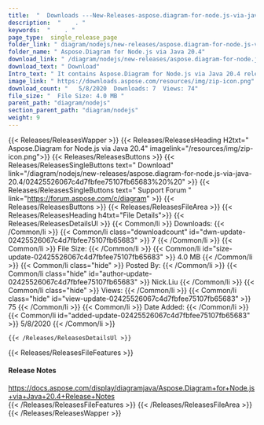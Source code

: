 ```yaml
---
title:  "  Downloads ---New-Releases-aspose.diagram-for-node.js-via-java-20.4 . " 
description:  "    . " 
keywords:  "    . " 
page_type:  single_release_page
folder_link: " diagram/nodejs/new-releases/aspose.diagram-for-node.js-via-java-20.4/"
folder_name: " Aspose.Diagram for Node.js via Java 20.4"
download_link: " /diagram/nodejs/new-releases/aspose.diagram-for-node.js-via-java-20.4/02425526067c4d7fbfee75107fb65683"
download_text: " Download"
Intro_text: " It contains Aspose.Diagram for Node.js via Java 20.4 release."
image_link: " https://downloads.aspose.com/resources/img/zip-icon.png"
download_count: "   5/8/2020  Downloads: 7  Views: 74"
file_size: "  File Size: 4.0 MB "
parent_path: "diagram/nodejs"
section_parent_path: "diagram/nodejs"
weight: 9 
---
```


{{< Releases/ReleasesWapper >}}
  {{< Releases/ReleasesHeading H2txt=" Aspose.Diagram for Node.js via Java 20.4" imagelink="/resources/img/zip-icon.png">}}
  {{< Releases/ReleasesButtons >}}
    {{< Releases/ReleasesSingleButtons text=" Download" link="/diagram/nodejs/new-releases/aspose.diagram-for-node.js-via-java-20.4/02425526067c4d7fbfee75107fb65683%20%20" >}}
    {{< Releases/ReleasesSingleButtons text=" Support Forum " link="https://forum.aspose.com/c/diagram" >}}
  {{< Releases/ReleasesButtons >}}
  {{< Releases/ReleasesFileArea >}}
    {{< Releases/ReleasesHeading h4txt="File Details">}}
    {{< Releases/ReleasesDetailsUl >}}
            {{< Common/li  >}} Downloads: {{< /Common/li >}} 
      {{< Common/li class="downloadcount" id="dwn-update-02425526067c4d7fbfee75107fb65683" >}} 7 {{< /Common/li >}} 
      {{< Common/li  >}} File Size: {{< /Common/li >}} 
      {{< Common/li id="size-update-02425526067c4d7fbfee75107fb65683" >}} 4.0 MB {{< /Common/li >}} 
      {{< Common/li  class="hide" >}} Posted By: {{< /Common/li >}} 
      {{< Common/li class="hide" id="author-update-02425526067c4d7fbfee75107fb65683" >}} Nick.Liu {{< /Common/li >}} 
      {{< Common/li class="hide"  >}} Views: {{< /Common/li >}} 
      {{< Common/li class="hide" id="view-update-02425526067c4d7fbfee75107fb65683" >}} 75 {{< /Common/li >}} 
      {{< Common/li  >}} Date Added: {{< /Common/li >}} 
      {{< Common/li id="added-update-02425526067c4d7fbfee75107fb65683" >}} 5/8/2020 {{< /Common/li >}} 

    {{< /Releases/ReleasesDetailsUl >}}

  {{< Releases/ReleasesFileFeatures >}}
      <h4>Release Notes</h4><div><a href="https://docs.aspose.com/display/diagramjava/Aspose.Diagram+for+Node.js+via+Java+20.4+Release+Notes">https://docs.aspose.com/display/diagramjava/Aspose.Diagram+for+Node.js+via+Java+20.4+Release+Notes</a></div>
  {{< /Releases/ReleasesFileFeatures >}}
 {{< /Releases/ReleasesFileArea >}}
{{< /Releases/ReleasesWapper >}}


